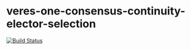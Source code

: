 # veres-one-consensus-continuity-elector-selection
[![Build Status](https://ci.digitalbazaar.com/buildStatus/icon?job=veres-one-consensus-continuity-elector-selection)](https://ci.digitalbazaar.com/job/veres-one-consensus-continuity-elector-selection)
